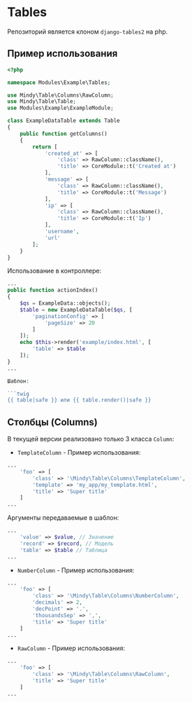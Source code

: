 # Tables

Репозиторий является клоном `django-tables2` на php.

## Пример использования

```php
<?php

namespace Modules\Example\Tables;

use Mindy\Table\Columns\RawColumn;
use Mindy\Table\Table;
use Modules\Example\ExampleModule;

class ExampleDataTable extends Table
{
    public function getColumns()
    {
        return [
            'created_at' => [
                'class' => RawColumn::className(),
                'title' => CoreModule::t('Created at')
            ],
            'message' => [
                'class' => RawColumn::className(),
                'title' => CoreModule::t('Message')
            ],
            'ip' => [
                'class' => RawColumn::className(),
                'title' => CoreModule::t('Ip')
            ],
            'username',
            'url'
        ];
    }
}

```

Использование в контроллере:

```php
...
public function actionIndex()
{
    $qs = ExampleData::objects();
    $table = new ExampleDataTable($qs, [
        'paginationConfig' => [
            'pageSize' => 20
        ]
    ]);
    echo $this->render('example/index.html', [
        'table' => $table
    ]);
}
...

Шаблон:

```twig
{{ table|safe }} или {{ table.render()|safe }}
```

## Столбцы (Columns)

В текущей версии реализовано только 3 класса `Column`:

* `TemplateColumn` - Пример использования:

```php
...
    'foo' => [
        'class' => '\Mindy\Table\Columns\TemplateColumn',
        'template' => 'my_app/my_template.html',
        'title' => 'Super title'
    ]
...
```

Аргументы передаваемые в шаблон:

```php
...
    'value' => $value, // Значение
    'record' => $record, // Модель
    'table' => $table // Таблица
...
```

* `NumberColumn` - Пример использования:

```php
...
    'foo' => [
        'class' => '\Mindy\Table\Columns\NumberColumn',
        'decimals' => 2,
        'decPoint' => '.',
        'thousandsSep' => ',',
        'title' => 'Super title'
    ]
...
```

* `RawColumn` - Пример использования:

```php
...
    'foo' => [
        'class' => '\Mindy\Table\Columns\RawColumn',
        'title' => 'Super title'
    ]
...
```
